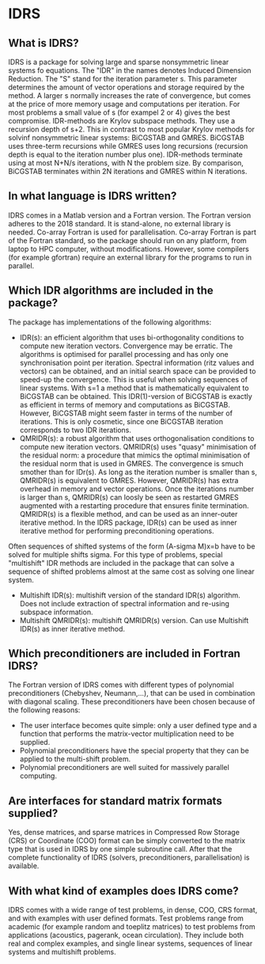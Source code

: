 # IDRS
## What is IDRS?
IDRS is a package for solving large and sparse nonsymmetric linear systems fo equations. The "IDR" in the names denotes Induced Dimension Reduction. The "S" stand for the iteration parameter s. This parameter determines the amount of vector operations and storage required by the method. A larger s normally increases the rate of convergence, but comes at the price of more memory usage and computations per iteration. For most problems a small value of s (for exampel 2 or 4) gives the best compromise. 
IDR-methods are Krylov subspace methods. They use a recursion depth of s+2. This in contrast to most popular Krylov methods for solvinf nonsymmetric linear systems: BiCGSTAB and GMRES. BiCGSTAB uses three-term recursions while GMRES uses long recursions (recursion depth is equal to the iteration number plus one). 
IDR-methods terminate using at most N+N/s iterations, with N the problem size. By comparison, BiCGSTAB terminates within 2N iterations and GMRES within N iterations.
## In what language is IDRS written?
IDRS comes in a Matlab version and a Fortran version. The Fortran version adheres to the 2018 standard. It is stand-alone, no external library is needed. Co-array Fortran is used for parallelisation. Co-array Fortran is part of the Fortran standard, so the package should run on any platform, from laptop to HPC computer, without modifications. However, some compilers (for example gfortran) require an external library for the programs to run in parallel.
## Which IDR algorithms are included in the package?
The package has implementations of the following algorithms:
- IDR(s): an efficient algorithm that uses bi-orthogonality conditions to compute new iteration vectors. Convergence may be erratic. The algorithms is optimised for parallel processing and has only one synchronisation point per iteration. Spectral information (ritz values and vectors) can be obtained, and an initial search space can be provided to speed-up the convergence. This is useful when solving sequences of linear systems.
  With s=1 a method that is mathematically equivalent to BiCGSTAB can be obtained. This IDR(1)-version of BiCGSTAB is exactly as efficient in terms of memory and computations as BiCGSTAB. However, BiCGSTAB might seem faster in terms of the number of iterations. This is only cosmetic, since one BiCGSTAB iteration corresponds to two IDR iterations. 
- QMRIDR(s): a robust algorithm that uses orthogonalisation conditions to compute new iteration vectors. QMRIDR(s) uses "quasy" minimisation of the residual norm: a procedure that mimics the optimal minimisation of the residual norm that is used in GMRES. The convergence is smuch smother than for IDr(s). As long as the iteration number is smaller than s, QMRIDR(s) is equivalent to GMRES. However, QMRIDR(s) has extra overhead in memory and vector operations. Once the iterations number is larger than s, QMRIDR(s) can loosly be seen as restarted GMRES augmented with a restarting procedure that ensures finite termination.
  QMRIDR(s) is a flexible method, and can be used as an inner-outer iterative method. In the IDRS package, IDR(s) can be used as inner iterative method for performing preconditioning operations.

Often sequences of shifted systems of the form (A-sigma M)x=b have to be solved for multiple shifts sigma. For this type of problems, special "multishift" IDR methods are included in the package that can solve a sequence of shifted problems almost at the same cost as solving one linear system.
- Multishift IDR(s): multishift version of the standard IDR(s) algorithm. Does not include extraction of spectral information and re-using subspace information.
- Multishift QMRIDR(s): multishift QMRIDR(s) version. Can use Multishift IDR(s) as inner iterative method.
## Which preconditioners are included in Fortran IDRS?
The Fortran version of IDRS comes with different types of polynomial preconditioners (Chebyshev, Neumann,...), that can be used in combination with diagonal scaling. These preconditioners have been chosen because of the following reasons:
- The user interface becomes quite simple: only a user defined type and a function that performs the matrix-vector multiplication need to be supplied.
- Polynomial preconditioners have the special property that they can be applied to the multi-shift problem.
- Polynomial preconditioners are well suited for massively parallel computing.
## Are interfaces for standard matrix formats supplied?
Yes, dense matrices, and sparse matrices in Compressed Row Storage (CRS) or Coordinate (COO) format can be simply converted to the matrix type that is used in IDRS by one simple subroutine call. After that the complete functionality of IDRS (solvers, preconditioners, parallelisation) is available.
## With what kind of examples does IDRS come?
IDRS comes with a wide range of test problems, in dense, COO, CRS format, and with examples with user defined formats. Test problems range from academic (for example random and toeplitz matrices) to test problems from applications (acoustics, pagerank, ocean circulation). They include both real and complex examples, and single linear systems, sequences of linear systems and multishift problems.
